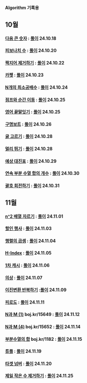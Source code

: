 #### Algorithm 기록용
10월
---
#### [다음 큰 숫자](https://school.programmers.co.kr/learn/courses/30/lessons/12911) : [풀이](https://github.com/tmddus2123/Algorithm/blob/main/2024/10/%EB%8B%A4%EC%9D%8C%20%ED%81%B0%20%EC%88%AB%EC%9E%90.java) 24.10.18


#### [피보나치 수](https://school.programmers.co.kr/learn/courses/30/lessons/12945?language=java) : [풀이](https://github.com/tmddus2123/Algorithm/blob/main/2024/10/%ED%94%BC%EB%B3%B4%EB%82%98%EC%B9%98%20%EC%88%98.java) 24.10.20

#### [짝지어 제거하기](https://school.programmers.co.kr/learn/courses/30/lessons/12973) : [풀이](https://github.com/tmddus2123/Algorithm/tree/main/2024/10) 24.10.22

#### [카펫](https://school.programmers.co.kr/learn/courses/30/lessons/42842) : [풀이](https://github.com/tmddus2123/Algorithm/blob/main/2024/10/%EC%B9%B4%ED%8E%AB.java) 24.10.23

#### [N개의 최소공배수](https://school.programmers.co.kr/learn/courses/30/lessons/12953) : [풀이](https://github.com/tmddus2123/Algorithm/tree/main/2024/10) 24.10.24


#### [점프와 순간 이동](https://school.programmers.co.kr/learn/courses/30/lessons/12980) : [풀이](https://github.com/tmddus2123/Algorithm/blob/main/2024/10/%EC%A0%90%ED%94%84%EC%99%80%20%EC%88%9C%EA%B0%84%20%EC%9D%B4%EB%8F%99.java) 24.10.25

#### [영어 끝말잇기](https://school.programmers.co.kr/learn/courses/30/lessons/12981) : [풀이](https://github.com/tmddus2123/Algorithm/blob/main/2024/10/%EC%98%81%EC%96%B4%20%EB%81%9D%EB%A7%90%EC%9E%87%EA%B8%B0.java) 24.10.25

#### [구명보트](https://school.programmers.co.kr/learn/courses/30/lessons/42885#) : [풀이](https://github.com/tmddus2123/Algorithm/blob/main/2024/10/%EA%B5%AC%EB%AA%85%EB%B3%B4%ED%8A%B8.java) 24.10.26

#### [귤 고르기](https://school.programmers.co.kr/learn/courses/30/lessons/138476) : [풀이](https://github.com/tmddus2123/Algorithm/blob/main/2024/10/%EA%B7%A4%20%EA%B3%A0%EB%A5%B4%EA%B8%B0.java) 24.10.28

#### [멀리 뛰기](https://github.com/tmddus2123/Algorithm/new/main/2024/10) : [풀이](https://github.com/tmddus2123/Algorithm/blob/main/2024/10/%EB%A9%80%EB%A6%AC%20%EB%9B%B0%EA%B8%B0.java) 24.10.28

#### [예상 대진표](https://school.programmers.co.kr/learn/courses/30/lessons/12985#) : [풀이](https://github.com/tmddus2123/Algorithm/blob/main/2024/10/%EC%98%88%EC%83%81%20%EB%8C%80%EC%A7%84%ED%91%9C.java) 24.10.29

#### [연속 부분 수열 합의 개수](https://school.programmers.co.kr/learn/courses/30/lessons/131701?language=java) : [풀이](https://github.com/tmddus2123/Algorithm/blob/main/2024/10/%EC%97%B0%EC%86%8D%20%EB%B6%80%EB%B6%84%20%EC%88%98%EC%97%B4%20%ED%95%A9%EC%9D%98%20%EA%B0%9C%EC%88%98.java) 24.10.30

#### [괄호 회전하기](https://school.programmers.co.kr/learn/courses/30/lessons/76502#) : [풀이](https://github.com/tmddus2123/Algorithm/blob/main/2024/10/%EA%B4%84%ED%98%B8%20%ED%9A%8C%EC%A0%84%ED%95%98%EA%B8%B0.java) 24.10.31

11월
---
#### [n^2 배열 자르기](https://school.programmers.co.kr/learn/courses/30/lessons/87390) : [풀이](https://github.com/tmddus2123/Algorithm/blob/main/2024/11/n%5E2%20%EB%B0%B0%EC%97%B4%20%EC%9E%90%EB%A5%B4%EA%B8%B0.java) 24.11.01

#### [할인 행사](https://school.programmers.co.kr/learn/courses/30/lessons/131127) : [풀이](https://github.com/tmddus2123/Algorithm/blob/main/2024/11/%ED%95%A0%EC%9D%B8%20%ED%96%89%EC%82%AC.java) 24.11.03

#### [행렬의 곱셈](https://school.programmers.co.kr/learn/courses/30/lessons/12949) : [풀이](https://github.com/tmddus2123/Algorithm/blob/main/2024/11/%ED%96%89%EB%A0%AC%EC%9D%98%20%EA%B3%B1%EC%85%88.java) 24.11.04

#### [H-Index](https://school.programmers.co.kr/learn/courses/30/lessons/42747) : [풀이](https://github.com/tmddus2123/Algorithm/blob/main/2024/11/H-Index.java) 24.11.05

#### [1차 캐시](https://school.programmers.co.kr/learn/courses/30/lessons/17680) : [풀이](https://github.com/tmddus2123/Algorithm/blob/main/2024/11/%5B1%EC%B0%A8%5D%20%EC%BA%90%EC%8B%9C.java) 24.11.06

#### [의상](https://school.programmers.co.kr/learn/courses/30/lessons/42578) : [풀이](https://github.com/tmddus2123/Algorithm/blob/main/2024/11/%EC%9D%98%EC%83%81.java) 24.11.07

#### [이진변환 반복하기](https://school.programmers.co.kr/learn/courses/30/lessons/70129) :[풀이](https://github.com/tmddus2123/Algorithm/blob/main/2024/11/%EC%9D%B4%EC%A7%84%EB%B3%80%ED%99%98%20%EB%B0%98%EB%B3%B5%ED%95%98%EA%B8%B0.java) 24.11.09

#### [피로도](https://school.programmers.co.kr/learn/courses/30/lessons/87946) : [풀이](https://github.com/tmddus2123/Algorithm/blob/main/2024/11/%ED%94%BC%EB%A1%9C%EB%8F%84.java) 24.11.11

#### [N과 M (1)](https://www.acmicpc.net/problem/15649) boj.kr/15649 : [풀이](https://github.com/tmddus2123/Algorithm/blob/main/2024/11/N%EA%B3%BC%20M%20(1).java) 24.11.12

#### [N과 M (4)](https://www.acmicpc.net/problem/15652) boj.kr/15652 : [풀이](https://github.com/tmddus2123/Algorithm/blob/main/2024/11/N%EA%B3%BC%20M%20(4).java) 24.11.14

#### [부분수열의 합](https://www.acmicpc.net/problem/1182) boj.kr/1182 : [풀이](https://github.com/tmddus2123/Algorithm/blob/main/2024/11/%EB%B6%80%EB%B6%84%EC%88%98%EC%97%B4%EC%9D%98%20%ED%95%A9.java) 24.11.15


#### [튜플](https://school.programmers.co.kr/learn/courses/30/lessons/64065) : [풀이](https://github.com/tmddus2123/Algorithm/blob/main/2024/11/%ED%8A%9C%ED%94%8C.java) 24.11.19

#### [타겟 넘버](https://school.programmers.co.kr/learn/courses/30/lessons/43165) : [풀이](https://github.com/tmddus2123/Algorithm/blob/main/2024/11/%ED%83%80%EC%BC%93%20%EB%84%98%EB%B2%84.java) 24.11.20

#### [제일 작은 수 제거하기](https://school.programmers.co.kr/learn/courses/30/lessons/12935) : [풀이](https://github.com/tmddus2123/Algorithm/blob/main/2024/11/C%23/%EC%A0%9C%EC%9D%BC%20%EC%9E%91%EC%9D%80%20%EC%88%98%20%EC%A0%9C%EA%B1%B0%ED%95%98%EA%B8%B0.cs) 24.11.25
